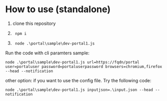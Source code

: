 # How to use (standalone)

1. clone this repository
1.      npm i
1.      node .\portal\sample\dev-portal1.js

Run the code with cli paramters sample:

    node .\portal\sample\dev-portal1.js url=https://fqdn/portal user=portaluser password=portaluserpassword browsers=chromium,firefox --head --notification

other option:
if you want to use the config file. Try the following code:

    node .\portal\sample\dev-portal1.js inputjson=.\input.json --head --notification
